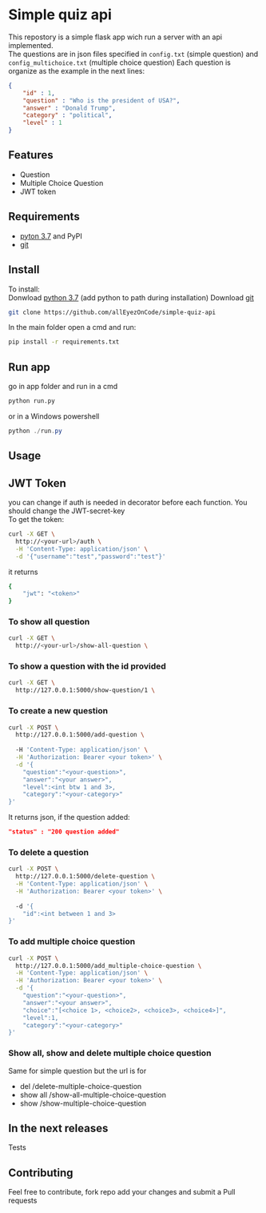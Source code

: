 # Simple quiz api

This repostory is a simple flask app wich run a server with an api implemented.  
The questions are in json files specified in ```config.txt``` (simple question) and ```config_multichoice.txt``` (multiple choice question)
Each question is organize as the example in the next lines:

``` json
{
    "id" : 1,
    "question" : "Who is the president of USA?",
    "answer" : "Donald Trump",
    "category" : "political",
    "level" : 1
}
```

## Features

* Question
* Multiple Choice Question
* JWT token

## Requirements

* [pyton 3.7](https://www.python.org/) and PyPI
* [git](https://git-scm.com/)

## Install

To install:  
Donwload [python 3.7](https://www.python.org/) (add python to path during installation)
Download [git](https://git-scm.com/)

``` bash
git clone https://github.com/allEyezOnCode/simple-quiz-api  
```

In the main folder open a cmd and run:

``` bash
pip install -r requirements.txt
```

## Run app

go in app folder and run in a cmd

``` bash
python run.py
```

or in a Windows powershell

``` powershell
python ./run.py
```

## Usage

## JWT Token

you can change if auth is needed in decorator before each function. You should change the JWT-secret-key  
To get the token:

``` bash
curl -X GET \
  http://<your-url>/auth \
  -H 'Content-Type: application/json' \
  -d '{"username":"test","password":"test"}'
```

it returns

``` bash
{
    "jwt": "<token>"
}
```

### To show all question

``` bash
curl -X GET \
  http://<your-url>/show-all-question \
```

### To show a question with the id provided

``` bash
curl -X GET \
  http://127.0.0.1:5000/show-question/1 \
```

### To create a new question

``` bash
curl -X POST \
  http://127.0.0.1:5000/add-question \
  
  -H 'Content-Type: application/json' \
  -H 'Authorization: Bearer <your token>' \
  -d '{
    "question":"<your-question>",
    "answer":"<your answer>",
    "level":<int btw 1 and 3>,
    "category":"<your-category>"
}'
```

It returns json, if the question added:

``` json
"status" : "200 question added"
```

### To delete a question

``` bash
curl -X POST \
  http://127.0.0.1:5000/delete-question \
  -H 'Content-Type: application/json' \
  -H 'Authorization: Bearer <your token>' \
  
  -d '{
    "id":<int between 1 and 3>
}'
```

### To add multiple choice question

``` bash
curl -X POST \
  http://127.0.0.1:5000/add_multiple-choice-question \
  -H 'Content-Type: application/json' \
  -H 'Authorization: Bearer <your token>' \
  -d '{
    "question":"<your-question>",
    "answer":"<your answer>",
    "choice":"[<choice 1>, <choice2>, <choice3>, <choice4>]",
    "level":1,
    "category":"<your-category>"
}'
```

### Show all, show and delete multiple choice question

Same for simple question but the url is for

* del /delete-multiple-choice-question
* show all /show-all-multiple-choice-question
* show /show-multiple-choice-question

## In the next releases

Tests

## Contributing

Feel free to contribute, fork repo add your changes and submit a Pull requests
